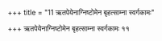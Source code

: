 +++
title = "11 ऋतपेयेनाग्निष्टोमेन बृहत्साम्ना स्वर्गकामः"

+++
ऋतपेयेनाग्निष्टोमेन बृहत्साम्ना स्वर्गकामः ११